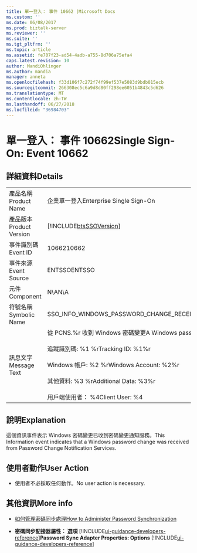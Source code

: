 ```yaml
---
title: 單一登入： 事件 10662 |Microsoft Docs
ms.custom: ''
ms.date: 06/08/2017
ms.prod: biztalk-server
ms.reviewer: ''
ms.suite: ''
ms.tgt_pltfrm: ''
ms.topic: article
ms.assetid: fe707f23-ad54-4adb-a755-8d706a75efa4
caps.latest.revision: 10
author: MandiOhlinger
ms.author: mandia
manager: anneta
ms.openlocfilehash: f33d106f7c272f74f99ef537e5083d9bdb015ecb
ms.sourcegitcommit: 266308ec5c6a9d8d80ff298ee6051b4843c5d626
ms.translationtype: MT
ms.contentlocale: zh-TW
ms.lasthandoff: 06/27/2018
ms.locfileid: "36984703"
---
```

# <a name="single-sign-on-event-10662"></a><span data-ttu-id="ca7e2-102">單一登入： 事件 10662</span><span class="sxs-lookup"><span data-stu-id="ca7e2-102">Single Sign-On: Event 10662</span></span>
## <a name="details"></a><span data-ttu-id="ca7e2-103">詳細資料</span><span class="sxs-lookup"><span data-stu-id="ca7e2-103">Details</span></span>  

|                 |                                                                                                                                                                                   |
|-----------------|-----------------------------------------------------------------------------------------------------------------------------------------------------------------------------------|
|  <span data-ttu-id="ca7e2-104">產品名稱</span><span class="sxs-lookup"><span data-stu-id="ca7e2-104">Product Name</span></span>   |                                                                             <span data-ttu-id="ca7e2-105">企業單一登入</span><span class="sxs-lookup"><span data-stu-id="ca7e2-105">Enterprise Single Sign-On</span></span>                                                                             |
| <span data-ttu-id="ca7e2-106">產品版本</span><span class="sxs-lookup"><span data-stu-id="ca7e2-106">Product Version</span></span> |                                                            [!INCLUDE[btsSSOVersion](../includes/btsssoversion-md.md)]                                                             |
|    <span data-ttu-id="ca7e2-107">事件識別碼</span><span class="sxs-lookup"><span data-stu-id="ca7e2-107">Event ID</span></span>     |                                                                                       <span data-ttu-id="ca7e2-108">10662</span><span class="sxs-lookup"><span data-stu-id="ca7e2-108">10662</span></span>                                                                                       |
|  <span data-ttu-id="ca7e2-109">事件來源</span><span class="sxs-lookup"><span data-stu-id="ca7e2-109">Event Source</span></span>   |                                                                                      <span data-ttu-id="ca7e2-110">ENTSSO</span><span class="sxs-lookup"><span data-stu-id="ca7e2-110">ENTSSO</span></span>                                                                                       |
|    <span data-ttu-id="ca7e2-111">元件</span><span class="sxs-lookup"><span data-stu-id="ca7e2-111">Component</span></span>    |                                                                                        <span data-ttu-id="ca7e2-112">N\A</span><span class="sxs-lookup"><span data-stu-id="ca7e2-112">N\A</span></span>                                                                                        |
|  <span data-ttu-id="ca7e2-113">符號名稱</span><span class="sxs-lookup"><span data-stu-id="ca7e2-113">Symbolic Name</span></span>  |                                                                     <span data-ttu-id="ca7e2-114">SSO_INFO_WINDOWS_PASSWORD_CHANGE_RECEIVED</span><span class="sxs-lookup"><span data-stu-id="ca7e2-114">SSO_INFO_WINDOWS_PASSWORD_CHANGE_RECEIVED</span></span>                                                                     |
|  <span data-ttu-id="ca7e2-115">訊息文字</span><span class="sxs-lookup"><span data-stu-id="ca7e2-115">Message Text</span></span>   | <span data-ttu-id="ca7e2-116">從 PCNS.%r 收到 Windows 密碼變更</span><span class="sxs-lookup"><span data-stu-id="ca7e2-116">A Windows password change was received from PCNS.%r</span></span><br /><br /> <span data-ttu-id="ca7e2-117">追蹤識別碼: %1 %r</span><span class="sxs-lookup"><span data-stu-id="ca7e2-117">Tracking ID: %1%r</span></span><br /><br /> <span data-ttu-id="ca7e2-118">Windows 帳戶: %2 %r</span><span class="sxs-lookup"><span data-stu-id="ca7e2-118">Windows Account: %2%r</span></span><br /><br /> <span data-ttu-id="ca7e2-119">其他資料: %3 %r</span><span class="sxs-lookup"><span data-stu-id="ca7e2-119">Additional Data: %3%r</span></span><br /><br /> <span data-ttu-id="ca7e2-120">用戶端使用者： %4</span><span class="sxs-lookup"><span data-stu-id="ca7e2-120">Client User: %4</span></span> |

## <a name="explanation"></a><span data-ttu-id="ca7e2-121">說明</span><span class="sxs-lookup"><span data-stu-id="ca7e2-121">Explanation</span></span>  
 <span data-ttu-id="ca7e2-122">這個資訊事件表示 Windows 密碼變更已收到密碼變更通知服務。</span><span class="sxs-lookup"><span data-stu-id="ca7e2-122">This Information event indicates that a Windows password change was received from Password Change Notification Services.</span></span>  

## <a name="user-action"></a><span data-ttu-id="ca7e2-123">使用者動作</span><span class="sxs-lookup"><span data-stu-id="ca7e2-123">User Action</span></span>  

-   <span data-ttu-id="ca7e2-124">使用者不必採取任何動作。</span><span class="sxs-lookup"><span data-stu-id="ca7e2-124">No user action is necessary.</span></span>  

## <a name="more-info"></a><span data-ttu-id="ca7e2-125">其他資訊</span><span class="sxs-lookup"><span data-stu-id="ca7e2-125">More info</span></span>

- [<span data-ttu-id="ca7e2-126">如何管理密碼同步處理</span><span class="sxs-lookup"><span data-stu-id="ca7e2-126">How to Administer Password Synchronization</span></span>](../core/how-to-administer-password-synchronization.md)  

- <span data-ttu-id="ca7e2-127">**密碼同步配接器屬性： 選項** [!INCLUDE[ui-guidance-developers-reference](../includes/ui-guidance-developers-reference.md)]</span><span class="sxs-lookup"><span data-stu-id="ca7e2-127">**Password Sync Adapter Properties: Options** [!INCLUDE[ui-guidance-developers-reference](../includes/ui-guidance-developers-reference.md)]</span></span>
